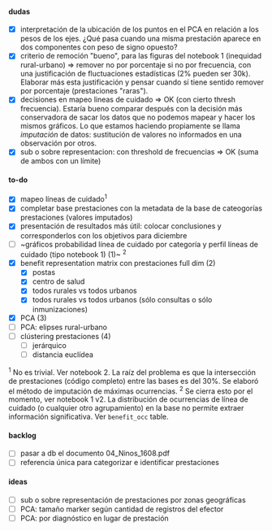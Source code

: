 #### dudas

- [x] interpretación de la ubicación de los puntos en el PCA en relación a los pesos de los ejes. ¿Qué pasa cuando una misma prestación aparece en dos componentes con peso de signo opuesto?
- [x] criterio de remoción "bueno", para las figuras del notebook 1 (inequidad rural-urbano) => remover no por porcentaje si no por frecuencia, con una justificación de fluctuaciones estadísticas (2% pueden ser 30k). Elaborar más esta justificación y pensar cuando sí tiene sentido remover por porcentaje (prestaciones "raras").
- [x] decisiones en mapeo lineas de cuidado => OK (con cierto thresh frecuencia). Estaría bueno comparar después con la decisión más conservadora de sacar los datos que no podemos mapear y hacer los mismos gráficos. Lo que estamos haciendo propiamente se llama _imputación_ de datos: sustitución de valores no informados en una observación por otros.
- [x] sub o sobre representacion: con threshold de frecuencias => OK (suma de ambos con un límite)

#### to-do

- [x] mapeo líneas de cuidado<sup>1</sup>
- [x] completar base prestaciones con la metadata de la base de cateogorías prestaciones (valores imputados)
- [x] presentación de resultados más útil: colocar conclusiones y corresponderlos con los objetivos para diciembre
- [ ] ~gráficos probabilidad línea de cuidado por categoría y perfil líneas de cuidado (tipo notebook 1) (1)~ <sup>2</sup>
- [x] benefit representation matrix con prestaciones full dim (2)
  - [x] postas
  - [x] centro de salud
  - [x] todos rurales vs todos urbanos
  - [x] todos rurales vs todos urbanos (sólo consultas o sólo inmunizaciones)
- [x] PCA (3)
- [ ] PCA: elipses rural-urbano
- [ ] clústering prestaciones (4)
  - [ ] jerárquico
  - [ ] distancia euclídea

<sup>1</sup> No es trivial. Ver notebook 2. La raíz del problema es que la intersección de prestaciones (código completo) entre las bases es del 30%. Se elaboró el método de imputación de máximas ocurrencias.
<sup>2</sup> Se cierra esto por el momento, ver notebook 1 v2. La distribución de ocurrencias de línea de cuidado (o cualquier otro agrupamiento) en la base no permite extraer información significativa. Ver `benefit_occ` table.

#### backlog

- [ ] pasar a db el documento 04_Ninos_1608.pdf
- [ ] referencia única para categorizar e identificar prestaciones

#### ideas

- [ ] sub o sobre representación de prestaciones por zonas geográficas
- [ ] PCA: tamaño marker según cantidad de registros del efector
- [ ] PCA: por diagnóstico en lugar de prestación
